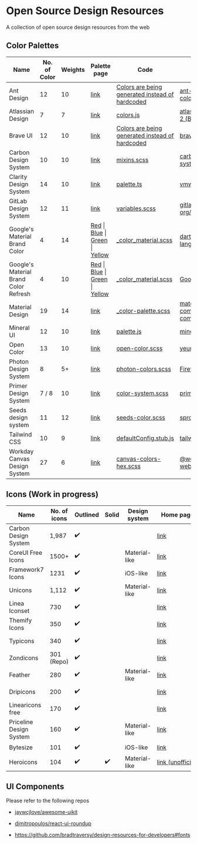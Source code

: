 # Open Source Design Resources

A collection of open source design resources from the web

## Color Palettes

| Name                                  | No. of Color | Weights | Palette page                                                                                                                                                                                                                                                                                                                                                                                                                                                                                                                                                                                                                                                      | Code                                                                                                                                                                       | Repo                                                                                                           | License                                                                                       |
| ------------------------------------- | ------------ | ------- | ----------------------------------------------------------------------------------------------------------------------------------------------------------------------------------------------------------------------------------------------------------------------------------------------------------------------------------------------------------------------------------------------------------------------------------------------------------------------------------------------------------------------------------------------------------------------------------------------------------------------------------------------------------------- | -------------------------------------------------------------------------------------------------------------------------------------------------------------------------- | -------------------------------------------------------------------------------------------------------------- | --------------------------------------------------------------------------------------------- |
| Ant Design                            | 12           | 10      | [link](https://ant.design/docs/spec/colors#Base-Color-Palettes)                                                                                                                                                                                                                                                                                                                                                                                                                                                                                                                                                                                                   | [Colors are being generated instead of hardcoded](https://github.com/ant-design/ant-design-colors/blob/3089a2ccc6b4f0bd9abfb5c71ae8b598baf36600/src/index.ts)              | [ant-design/ant-design-colors](https://github.com/ant-design/ant-design-colors)                                | [MIT](https://github.com/ant-design/ant-design-colors/blob/master/LICENSE)                    |
| Atlassian Design                      | 7            | 7       | [link](https://atlassian.design/guidelines/product/foundations/color)                                                                                                                                                                                                                                                                                                                                                                                                                                                                                                                                                                                             | [colors.js](https://bitbucket.org/atlassian/atlaskit-mk-2/src/97bfe81ec8fed43b13890f8867a95c90aaa094c8/packages/core/theme/src/colors.js)                                  | [atlassian/atlaskit-mk-2 (Bitbucket)](https://bitbucket.org/atlassian/atlaskit-mk-2/src/master/)               | [Apache-2.0](https://bitbucket.org/atlassian/atlaskit-mk-2/src/master/LICENSE)                |
| Brave UI                              | 12           | 10      | [link](https://brave.github.io/brave-ui/?path=/story/theme--colors)                                                                                                                                                                                                                                                                                                                                                                                                                                                                                                                                                                                               | [Colors are being generated instead of hardcoded](https://github.com/brave/brave-ui/blob/46c68d1629824811c013d8ca1c11e627cdbd9ef4/src/theme/colors/index.tsx)              | [brave/brave-ui](https://github.com/brave/brave-ui)                                                            | [MPL-2.0](https://github.com/brave/brave-ui/blob/master/LICENSE.md)                           |
| Carbon Design System                  | 10           | 10      | [link](https://www.ibm.com/design/language/elements/color/#specifications)                                                                                                                                                                                                                                                                                                                                                                                                                                                                                                                                                                                        | [mixins.scss](https://github.com/carbon-design-system/carbon-elements/blob/cd1da47aa6b2a7adb9fbdfa242797d9ec07ffef3/packages/colors/scss/mixins.scss#L488)                 | [carbon-design-system/carbon-elements](https://github.com/carbon-design-system/carbon-elements)                | [Apache-2.0](https://github.com/carbon-design-system/carbon-elements/blob/master/LICENSE)     |
| Clarity Design System                 | 14           | 10      | [link](https://v1.clarity.design/color#color-palette)                                                                                                                                                                                                                                                                                                                                                                                                                                                                                                                                                                                                             | [palette.ts](https://github.com/vmware/clarity/blob/527afb40a531f8d98dd3641138e308bc2bd41aa3/src/website/src/app/documentation/demos/color/color-palette.ts#L23)           | [vmware/clarity](https://github.com/vmware/clarity/)                                                           | [MIT](https://github.com/vmware/clarity/blob/master/LICENSE)                                  |
| GitLab Design System                  | 12           | 11      | [link](https://design.gitlab.com/foundations/colors/)                                                                                                                                                                                                                                                                                                                                                                                                                                                                                                                                                                                                             | [variables.scss](https://gitlab.com/gitlab-org/gitlab-ce/blob/8cf0af88e664b6e3da7d95180c48241591782419/app/assets/stylesheets/framework/variables.scss#L53)                | [gitlab-org/design.gitlab.com (GitLab)](https://gitlab.com/gitlab-org/design.gitlab.com/)                      | [MIT](https://gitlab.com/gitlab-org/design.gitlab.com/blob/master/LICENSE)                    |
| Google's Material Brand Color         | 4            | 14      | [Red](https://github.com/dart-lang/angular_components/blob/695b5d5015d96d05b84f3f28427bd3bf0a80cfa9/angular_components/lib/css/_color_material.scss#L90) &#124; [Blue](https://github.com/dart-lang/angular_components/blob/695b5d5015d96d05b84f3f28427bd3bf0a80cfa9/angular_components/lib/css/_color_material.scss#L183) &#124; [Green](https://github.com/dart-lang/angular_components/blob/695b5d5015d96d05b84f3f28427bd3bf0a80cfa9/angular_components/lib/css/_color_material.scss#L259) &#124; [Yellow](https://github.com/dart-lang/angular_components/blob/695b5d5015d96d05b84f3f28427bd3bf0a80cfa9/angular_components/lib/css/_color_material.scss#L333) | [_color_material.scss](https://github.com/dart-lang/angular_components/blob/695b5d5015d96d05b84f3f28427bd3bf0a80cfa9/angular_components/lib/css/_color_material.scss)      | [dart-lang/angular_components](https://github.com/dart-lang/angular_components)                                | [BSD](https://github.com/dart-lang/angular_components/blob/master/angular_components/LICENSE) |
| Google's Material Brand Color Refresh | 4            | 10      | [Red](https://github.com/GoogleChrome/web.dev/blob/1322b62b37e0a5e0f98d4befac01822406d120e3/src/styles/settings/_colors.scss#L92) &#124; [Blue](https://github.com/GoogleChrome/web.dev/blob/1322b62b37e0a5e0f98d4befac01822406d120e3/src/styles/settings/_colors.scss#L69) &#124; [Green](https://github.com/GoogleChrome/web.dev/blob/1322b62b37e0a5e0f98d4befac01822406d120e3/src/styles/settings/_colors.scss#L80) &#124; [Yellow](https://github.com/GoogleChrome/web.dev/blob/1322b62b37e0a5e0f98d4befac01822406d120e3/src/styles/settings/_colors.scss#L105)                                                                                               | [_color_material.scss](https://github.com/GoogleChrome/web.dev/blob/1322b62b37e0a5e0f98d4befac01822406d120e3/src/styles/settings/_colors.scss#L69)                         | [GoogleChrome/web.dev](https://github.com/GoogleChrome/web.dev)                                                | [CC-BY-3.0](https://github.com/GoogleChrome/web.dev/blob/master/LICENSE)                      |
| Material Design                       | 19           | 14      | [link](https://material.io/design/color/#tools-for-picking-colors)                                                                                                                                                                                                                                                                                                                                                                                                                                                                                                                                                                                                | [_color-palette.scss](https://github.com/material-components/material-components-web/blob/33c15b3d179143c7f041b40b5012431a6318c102/packages/mdc-theme/_color-palette.scss) | [material-components/material-components-web](https://github.com/material-components/material-components-web/) | [MIT](https://github.com/material-components/material-components-web/blob/master/LICENSE)     |
| Mineral UI                            | 12           | 10      | [link](https://mineral-ui.com/color#guidelines-ramps)                                                                                                                                                                                                                                                                                                                                                                                                                                                                                                                                                                                                             | [palette.js](https://github.com/mineral-ui/mineral-ui/blob/56a08be98684a3285e52ec088ef71c85b305bcf2/packages/mineral-ui-tokens/src/palette.js)                             | [mineral-ui/mineral-ui](https://github.com/mineral-ui/mineral-ui/)                                             | [Apache-2.0](https://github.com/mineral-ui/mineral-ui/blob/master/LICENSE.md)                 |
| Open Color                            | 13           | 10      | [link](https://yeun.github.io/open-color/ingredients.html)                                                                                                                                                                                                                                                                                                                                                                                                                                                                                                                                                                                                        | [open-color.scss](https://github.com/yeun/open-color/blob/fca6c76bb909ecbaf21d670b76777e948bd7cc5c/open-color.scss)                                                        | [yeun/open-color](https://github.com/yeun/open-color)                                                          | [MIT](https://github.com/yeun/open-color/blob/master/LICENSE)                                 |
| Photon Design System                  | 8            | 5+      | [link](https://design.firefox.com/photon/visuals/color.html)                                                                                                                                                                                                                                                                                                                                                                                                                                                                                                                                                                                                      | [photon-colors.scss](https://github.com/FirefoxUX/photon-colors/blob/d1bf91093d5cb7c69844138461688620afeb6100/photon-colors.scss)                                          | [FirefoxUX/photon-colors](https://github.com/FirefoxUX/photon-colors)                                          | [MPL-2.0](https://github.com/FirefoxUX/photon-colors/blob/master/LICENSE)                     |
| Primer Design System                  | 7 / 8        | 10      | [link](https://styleguide.github.com/primer/support/color-system/#color-variables)                                                                                                                                                                                                                                                                                                                                                                                                                                                                                                                                                                                | [color-system.scss](https://github.com/primer/css/blob/f6dccec04850ee40cdb133d507785725ba61b067/src/support/variables/color-system.scss)                                   | [primer/css](https://github.com/primer/css)                                                                    | [MIT](https://github.com/primer/css/blob/master/LICENSE)                                      |
| Seeds design system                   | 11           | 12      | [link](https://seeds.sproutsocial.com/visual/color#full-color-palette)                                                                                                                                                                                                                                                                                                                                                                                                                                                                                                                                                                                            | [seeds-color.scss](https://github.com/sproutsocial/seeds-packets/blob/6a59b459dd118b043123f967c30d154a6c8fc25d/packets/seeds-color/dist/seeds-color.scss)                  | [sproutsocial/seeds-packets](https://github.com/sproutsocial/seeds-packets)                                    | [MIT](https://github.com/sproutsocial/seeds-packets/blob/develop/LICENSE)                     |
| Tailwind CSS                          | 10           | 9       | [link](https://tailwindcss.com/docs/colors/#default-color-palette)                                                                                                                                                                                                                                                                                                                                                                                                                                                                                                                                                                                                | [defaultConfig.stub.js](https://github.com/tailwindcss/tailwindcss/blob/ebab229d6a521aa2e066a1de058cfd20a76565fc/defaultConfig.stub.js#L45)                                | [tailwindcss/tailwindcss](https://github.com/tailwindcss/tailwindcss/)                                         | [MIT](https://github.com/tailwindcss/tailwindcss/blob/master/LICENSE)                         |
| Workday Canvas Design System          | 27           | 6       | [link](https://design.workday.com/resources/colors)                                                                                                                                                                                                                                                                                                                                                                                                                                                                                                                                                                                                               | [canvas-colors-hex.scss](https://cdn.jsdelivr.net/npm/@workday/canvas-colors-web@1.0.2/dist/sass/canvas-colors-hex.scss)                                                   | [@workday/canvas-colors-web (npm)](https://www.npmjs.com/package/@workday/canvas-colors-web)                   | [CC-BY-ND 4.0](https://cdn.jsdelivr.net/npm/@workday/canvas-colors-web@latest/LICENSE.txt)    |

## Icons (Work in progress)

| Name                    | No. of icons | Outlined | Solid | Design system | Home page                                                           | Repo                                                                                                                     | License                                                                          |
| ----------------------- | ------------ | -------- | ----- | ------------- | ------------------------------------------------------------------- | ------------------------------------------------------------------------------------------------------------------------ | -------------------------------------------------------------------------------- |
| Carbon Design System    | 1,987        | ✔️       |       |               | [link](https://www.carbondesignsystem.com/guidelines/icons/library) | [carbon-design-system/carbon](https://github.com/carbon-design-system/carbon/tree/master/packages/icons)                 | [Apache-2.0](https://github.com/carbon-design-system/carbon/blob/master/LICENSE) |
| CoreUI Free Icons       | 1500+        | ✔️       |       | Material-like | [link](https://coreui.io/icons/)                                    | [coreui/coreui-icons](https://github.com/coreui/coreui-icons)                                                            | [CC-BY-4.0](https://github.com/coreui/coreui-icons/blob/master/LICENSE)          |
| Framework7 Icons        | 1231         | ✔️       |       | iOS-like      | [link](https://framework7.io/icons/)                                | [framework7io/framework7-icons](https://github.com/framework7io/framework7-icons)                                        | [MIT](https://github.com/framework7io/framework7-icons/blob/master/LICENSE)      |
| Unicons                 | 1,112        | ✔️       |       | Material-like | [link](https://iconscout.com/unicons)                               | [iconscout/unicons](https://github.com/iconscout/unicons)                                                                | [Apache-2.0](https://github.com/Iconscout/unicons/blob/master/LICENSE)           |
| Linea Iconset           | 730          | ✔️       |       |               | [link](http://www.linea.io/)                                        | [linea-io/Linea-Iconset](https://github.com/linea-io/Linea-Iconset)                                                      | [CC0-1.0](https://github.com/linea-io/Linea-Iconset/blob/master/LICENSE)         |
| Themify Icons           | 350          | ✔️       |       |               | [link](http://themify.me/themify-icons)                             | [lykmapipo/themify-icons](https://github.com/lykmapipo/themify-icons)                                                    | [MIT](https://github.com/lykmapipo/themify-icons/blob/master/bower.json#L28)     |
| Typicons                | 340          | ✔️       |       |               | [link](https://www.s-ings.com/typicons/)                            | [stephenhutchings/typicons.font](https://github.com/stephenhutchings/typicons.font)                                      | [CC BY-SA 3.0](https://github.com/stephenhutchings/typicons.font#license)        |
| Zondicons               | 301 (Repo)   | ✔️       |       |               | [link](http://www.zondicons.com/icons.html)                         | [dukestreetstudio/zondicons](https://github.com/dukestreetstudio/zondicons)                                              | [MIT](https://github.com/dukestreetstudio/zondicons/blob/master/package.json#L9) |
| Feather                 | 280          | ✔️       |       | Material-like | [link](https://feathericons.com)                                    | [feathericons/feather](https://github.com/feathericons/feather)                                                          | [MIT](https://github.com/feathericons/feather/blob/master/LICENSE)               |
| Dripicons               | 200          | ✔️       |       |               | [link](http://demo.amitjakhu.com/dripicons/)                        | [amitjakhu/dripicons](https://github.com/amitjakhu/dripicons)                                                            | [CC-BY-4.0](https://github.com/amitjakhu/dripicons/blob/master/readme.txt)       |
| Linearicons free        | 170          | ✔️       |       |               | [link](https://linearicons.com/free)                                | [cjpatoilo/linearicons](https://github.com/cjpatoilo/linearicons)                                                        | [CC-BY-SA-4.0](https://linearicons.com/free#license)                             |
| Priceline Design System | 160          | ✔️       |       | Material-like | [link](https://priceline.github.io/design-system/iconography/)      | [priceline/design-system (packages/icons folder)](https://github.com/priceline/design-system/tree/master/packages/icons) | [MIT](https://github.com/priceline/design-system/blob/master/LICENSE.md)         |
| Bytesize                | 101          | ✔️       |       | iOS-like      | [link](https://danklammer.com/bytesize-icons/)                      | [danklammer/bytesize-icons](https://github.com/danklammer/bytesize-icons)                                                | [MIT](https://github.com/danklammer/bytesize-icons/blob/master/LICENSE.md)       |
| Heroicons               | 104          | ✔️       | ✔️    | Material-like | [link (unofficial)](https://heroicons.dev/)                         | [refactoringui/heroicons](https://github.com/refactoringui/heroicons)                                                    | [MIT](https://github.com/refactoringui/heroicons/blob/master/LICENSE)            |

## UI Components

Please refer to the following repos

- [jaywcjlove/awesome-uikit](https://github.com/jaywcjlove/awesome-uikit/blob/master/README.md#ui-components)

- [dimitropoulos/react-ui-roundup](https://github.com/dimitropoulos/react-ui-roundup/blob/master/README.md)

- https://github.com/bradtraversy/design-resources-for-developers#fonts
